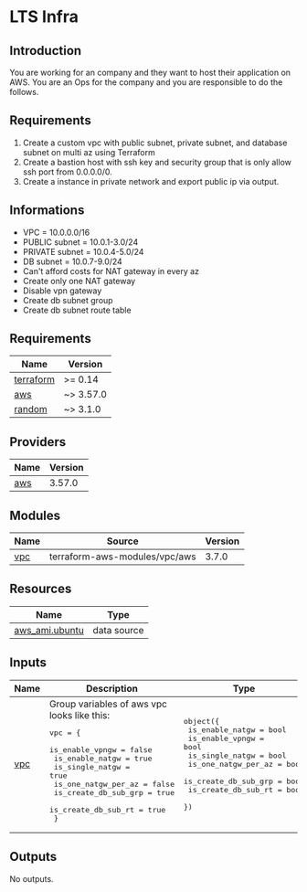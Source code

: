 # LTS Infra

## Introduction

You are working for an company and they want to host their application on AWS. You are an Ops for the company and you are responsible to do the follows.


## Requirements

1. Create a custom vpc with public subnet, private subnet, and database subnet on multi az using Terraform
2. Create a bastion host with ssh key and security group that is only allow ssh port from 0.0.0.0/0.
3. Create a instance in private network and export public ip via output.

## Informations
- VPC = 10.0.0.0/16
- PUBLIC subnet = 10.0.1-3.0/24
- PRIVATE subnet = 10.0.4-5.0/24
- DB subnet = 10.0.7-9.0/24
- Can't afford costs for NAT gateway in every az
- Create only one NAT gateway
- Disable vpn gateway
- Create db subnet group
- Create db subnet route table


<!-- BEGINNING OF PRE-COMMIT-TERRAFORM DOCS HOOK -->
## Requirements

| Name | Version |
|------|---------|
| <a name="requirement_terraform"></a> [terraform](#requirement\_terraform) | >= 0.14 |
| <a name="requirement_aws"></a> [aws](#requirement\_aws) | ~> 3.57.0 |
| <a name="requirement_random"></a> [random](#requirement\_random) | ~> 3.1.0 |

## Providers

| Name | Version |
|------|---------|
| <a name="provider_aws"></a> [aws](#provider\_aws) | 3.57.0 |

## Modules

| Name | Source | Version |
|------|--------|---------|
| <a name="module_vpc"></a> [vpc](#module\_vpc) | terraform-aws-modules/vpc/aws | 3.7.0 |

## Resources

| Name | Type |
|------|------|
| [aws_ami.ubuntu](https://registry.terraform.io/providers/hashicorp/aws/latest/docs/data-sources/ami) | data source |

## Inputs

| Name | Description | Type | Default | Required |
|------|-------------|------|---------|:--------:|
| <a name="input_vpc"></a> [vpc](#input\_vpc) | Group variables of aws vpc looks like this:<pre>vpc = {<br>    is_enable_vpngw      = false<br>    is_enable_natgw      = true<br>    is_single_natgw      = true<br>    is_one_natgw_per_az  = false<br>    is_create_db_sub_grp = true<br>    is_create_db_sub_rt  = true<br>  }</pre> | <pre>object({<br>    is_enable_natgw      = bool<br>    is_enable_vpngw      = bool<br>    is_single_natgw      = bool<br>    is_one_natgw_per_az  = bool<br>    is_create_db_sub_grp = bool<br>    is_create_db_sub_rt  = bool<br>  })</pre> | <pre>{<br>  "is_create_db_sub_grp": true,<br>  "is_create_db_sub_rt": true,<br>  "is_enable_natgw": true,<br>  "is_enable_vpngw": false,<br>  "is_one_natgw_per_az": false,<br>  "is_single_natgw": true<br>}</pre> | no |

## Outputs

No outputs.
<!-- END OF PRE-COMMIT-TERRAFORM DOCS HOOK -->
